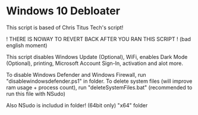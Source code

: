 # Windows 10 Debloater
This script is based of Chris Titus Tech's script! 

! THERE IS NOWAY TO REVERT BACK AFTER YOU RAN THIS SCRIPT ! (bad english moment)

This script disables Windows Update (Optional), WiFi, enables Dark Mode (Optional), printing, Microsoft Account Sign-In, activation and alot more.

To disable Windows Defender and Windows Firewall, run "disablewindowsdefender.ps1" in folder. To delete system files (will improve ram usage + process count), run "deleteSystemFiles.bat" (recommended to run this file with NSudo)

Also NSudo is includud in folder! (64bit only) "x64" folder
